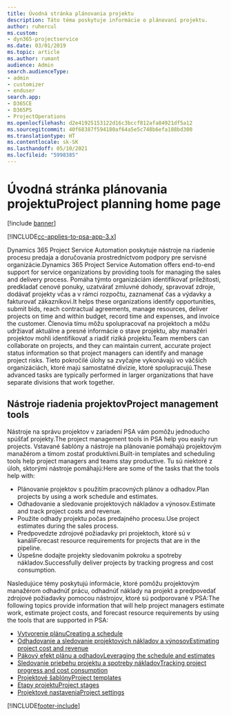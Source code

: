 ```yaml
---
title: Úvodná stránka plánovania projektu
description: Táto téma poskytuje informácie o plánovaní projektu.
author: ruhercul
ms.custom:
- dyn365-projectservice
ms.date: 03/01/2019
ms.topic: article
ms.author: rumant
audience: Admin
search.audienceType:
- admin
- customizer
- enduser
search.app:
- D365CE
- D365PS
- ProjectOperations
ms.openlocfilehash: d2e41925153122d16c3bccf812afa84921df5a12
ms.sourcegitcommit: 40f68387f594180af64a5e5c748b6efa188bd300
ms.translationtype: HT
ms.contentlocale: sk-SK
ms.lasthandoff: 05/10/2021
ms.locfileid: "5998385"
---
```

# <a name="project-planning-home-page"></a><span data-ttu-id="2a169-103">Úvodná stránka plánovania projektu</span><span class="sxs-lookup"><span data-stu-id="2a169-103">Project planning home page</span></span>

[!include [banner](../includes/psa-now-project-operations.md)]

[!INCLUDE[cc-applies-to-psa-app-3.x](../includes/cc-applies-to-psa-app-3x.md)]

<span data-ttu-id="2a169-104">Dynamics 365 Project Service Automation poskytuje nástroje na riadenie procesu predaja a doručovania prostredníctvom podpory pre servisné organizácie.</span><span class="sxs-lookup"><span data-stu-id="2a169-104">Dynamics 365 Project Service Automation offers end-to-end support for service organizations by providing tools for managing the sales and delivery process.</span></span> <span data-ttu-id="2a169-105">Pomáha týmto organizáciám identifikovať príležitosti, predkladať cenové ponuky, uzatvárať zmluvné dohody, spravovať zdroje, dodávať projekty včas a v rámci rozpočtu, zaznamenať čas a výdavky a fakturovať zákazníkovi.</span><span class="sxs-lookup"><span data-stu-id="2a169-105">It helps these organizations identify opportunities, submit bids, reach contractual agreements, manage resources, deliver projects on time and within budget, record time and expenses, and invoice the customer.</span></span> <span data-ttu-id="2a169-106">Členovia tímu môžu spolupracovať na projektoch a môžu udržiavať aktuálne a presné informácie o stave projektu, aby manažéri projektov mohli identifikovať a riadiť riziká projektu.</span><span class="sxs-lookup"><span data-stu-id="2a169-106">Team members can collaborate on projects, and they can maintain current, accurate project status information so that project managers can identify and manage project risks.</span></span> <span data-ttu-id="2a169-107">Tieto pokročilé úlohy sa zvyčajne vykonávajú vo väčších organizáciách, ktoré majú samostatné divízie, ktoré spolupracujú.</span><span class="sxs-lookup"><span data-stu-id="2a169-107">These advanced tasks are typically performed in larger organizations that have separate divisions that work together.</span></span>

## <a name="project-management-tools"></a><span data-ttu-id="2a169-108">Nástroje riadenia projektov</span><span class="sxs-lookup"><span data-stu-id="2a169-108">Project management tools</span></span>

<span data-ttu-id="2a169-109">Nástroje na správu projektov v zariadení PSA vám pomôžu jednoducho spúšťať projekty.</span><span class="sxs-lookup"><span data-stu-id="2a169-109">The project management tools in PSA help you easily run projects.</span></span> <span data-ttu-id="2a169-110">Vstavané šablóny a nástroje na plánovanie pomáhajú projektovým manažérom a tímom zostať produktívni.</span><span class="sxs-lookup"><span data-stu-id="2a169-110">Built-in templates and scheduling tools help project managers and teams stay productive.</span></span> <span data-ttu-id="2a169-111">Tu sú niektoré z úloh, sktorými nástroje pomáhajú:</span><span class="sxs-lookup"><span data-stu-id="2a169-111">Here are some of the tasks that the tools help with:</span></span>

- <span data-ttu-id="2a169-112">Plánovanie projektov s použitím pracovných plánov a odhadov.</span><span class="sxs-lookup"><span data-stu-id="2a169-112">Plan projects by using a work schedule and estimates.</span></span>
- <span data-ttu-id="2a169-113">Odhadovanie a sledovanie projektových nákladov a výnosov.</span><span class="sxs-lookup"><span data-stu-id="2a169-113">Estimate and track project costs and revenue.</span></span>
- <span data-ttu-id="2a169-114">Použite odhady projektu počas predajného procesu.</span><span class="sxs-lookup"><span data-stu-id="2a169-114">Use project estimates during the sales process.</span></span>
- <span data-ttu-id="2a169-115">Predpovedzte zdrojové požiadavky pri projektoch, ktoré sú v kanáli</span><span class="sxs-lookup"><span data-stu-id="2a169-115">Forecast resource requirements for projects that are in the pipeline.</span></span>
- <span data-ttu-id="2a169-116">Úspešne dodajte projekty sledovaním pokroku a spotreby nákladov.</span><span class="sxs-lookup"><span data-stu-id="2a169-116">Successfully deliver projects by tracking progress and cost consumption.</span></span>

<span data-ttu-id="2a169-117">Nasledujúce témy poskytujú informácie, ktoré pomôžu projektovým manažérom odhadnúť prácu, odhadnúť náklady na projekt a predpovedať zdrojové požiadavky pomocou nástrojov, ktoré sú podporované v PSA:</span><span class="sxs-lookup"><span data-stu-id="2a169-117">The following topics provide information that will help project managers estimate work, estimate project costs, and forecast resource requirements by using the tools that are supported in PSA:</span></span>

- [<span data-ttu-id="2a169-118">Vytvorenie plánu</span><span class="sxs-lookup"><span data-stu-id="2a169-118">Creating a schedule</span></span>](project-creating.md)
- [<span data-ttu-id="2a169-119">Odhadovanie a sledovanie projektových nákladov a výnosov</span><span class="sxs-lookup"><span data-stu-id="2a169-119">Estimating project cost and revenue</span></span>](project-estimating.md)
- [<span data-ttu-id="2a169-120">Pákový efekt plánu a odhadov</span><span class="sxs-lookup"><span data-stu-id="2a169-120">Leveraging the schedule and estimates</span></span>](project-leveraging.md)
- [<span data-ttu-id="2a169-121">Sledovanie priebehu projektu a spotreby nákladov</span><span class="sxs-lookup"><span data-stu-id="2a169-121">Tracking project progress and cost consumption</span></span>](project-tracking.md)
- [<span data-ttu-id="2a169-122">Projektové šablóny</span><span class="sxs-lookup"><span data-stu-id="2a169-122">Project templates</span></span>](project-templates.md)
- [<span data-ttu-id="2a169-123">Etapy projektu</span><span class="sxs-lookup"><span data-stu-id="2a169-123">Project stages</span></span>](project-stages.md)
- [<span data-ttu-id="2a169-124">Projektové nastavenia</span><span class="sxs-lookup"><span data-stu-id="2a169-124">Project settings</span></span>](project-settings.md)


[!INCLUDE[footer-include](../includes/footer-banner.md)]